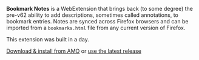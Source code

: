 **Bookmark Notes** is a WebExtension that brings back (to some degree) the pre-v62 ability to add descriptions, sometimes called annotations, to bookmark entries. Notes are synced across Firefox browsers and can be imported from a `bookmarks.html` file from any current version of Firefox.

This extension was built in a day.

[Download & install from AMO][0] or [use the latest release][1]

[0]: https://addons.mozilla.org/en-US/firefox/addon/bookmark-notes/
[1]: https://github.com/emmyemi/bookmark-notes/releases
